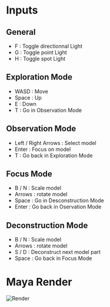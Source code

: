 # Inputs
## General
- F : Toggle directionnal Light
- G : Toggle point Light
- H : Toggle spot Light
## Exploration Mode
- WASD : Move
- Space : Up
- E : Down
- T : Go in Observation Mode
## Observation Mode
- Left / Right Arrows : Select model
- Enter : Focus on model
- T : Go back in Exploration Mode
## Focus Mode
- B / N : Scale model
- Arrows : rotate model
- Space : Go in Desconstruction Mode
- Enter : Go back in Oservation Mode
## Deconstruction Mode
- B / N : Scale model
- Arrows : rotate model
- S / D : Deconstruct next model part
- Space : Go back in Focus Mode

# Maya Render 
![Render](https://github.com/Skyrize/HW_OpenGL/blob/main/render.png)

